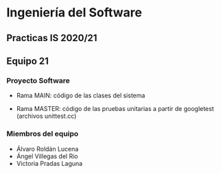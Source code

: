 # Ingeniería del Software
## Practicas IS 2020/21
## Equipo 21
### Proyecto Software 


- Rama MAIN: código de las clases del sistema

- Rama MASTER: código de las pruebas unitarias a partir de googletest (archivos unittest.cc)

### Miembros del equipo
- Álvaro Roldán Lucena
- Ángel Villegas del Rio
- Victoria Pradas Laguna
